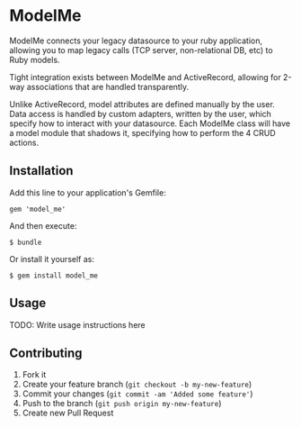# ModelMe

ModelMe connects your legacy datasource to your ruby application, allowing
you to map legacy calls (TCP server, non-relational DB, etc) to Ruby models.

Tight integration exists between ModelMe and ActiveRecord, allowing for
2-way associations that are handled transparently.

Unlike ActiveRecord, model attributes are defined manually by the user.  Data
access is handled by custom adapters, written by the user, which specify how to
interact with your datasource.  Each ModelMe class will have a model module
that shadows it, specifying how to perform the 4 CRUD actions.

## Installation

Add this line to your application's Gemfile:

    gem 'model_me'

And then execute:

    $ bundle

Or install it yourself as:

    $ gem install model_me

## Usage

TODO: Write usage instructions here

## Contributing

1. Fork it
2. Create your feature branch (`git checkout -b my-new-feature`)
3. Commit your changes (`git commit -am 'Added some feature'`)
4. Push to the branch (`git push origin my-new-feature`)
5. Create new Pull Request
